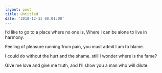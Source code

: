 ```yaml
---
layout: post
title: Untitled
date: '2010-12-13 08:01:00'
---
```


I’d like to go to a place
where no one is,
Where I can be alone
to live in harmony.

Feeling of pleasure
running from pain,
you must admit
I am to blame.

I could do without the hurt
and the shame,
still I wonder
where is the fame?

Give me love
and give me truth,
and I’ll show you a man
who will dilute.
